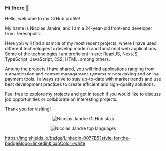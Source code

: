 ### Hi there 👋
<p>Hello, welcome to my GitHub profile!

My name is Nicolas Jandre, and I am a 24-year-old front-end developer from Teresópolis.

Here you will find a sample of my most recent projects, where I have used different technologies to develop modern and functional web applications. Some of the technologies I am proficient in are: ReactJS, NextJS, TypeScript, JavaScript, CSS, HTML, among others.

Among the projects I have shared, you will find applications ranging from authentication and content management systems to note-taking and online payment tools. I always strive to stay up-to-date with market trends and use best development practices to create efficient and high-quality solutions.

Feel free to explore my projects and get in touch if you would like to discuss job opportunities or collaborate on interesting projects.

Thank you for visiting!</p>
<p align="center"><img alt="Nicolas Jandre GitHub stats" src="https://github-readme-stats.vercel.app/api?username=nicolasjandre&show_icons=true&theme=dark" /></p>

<p align="center"><img alt="Nicolas Jandre top languages" src="https://github-readme-stats.vercel.app/api/top-langs/?username=nicolasjandre&layout=compact&show_icons=true&theme=dark" /></p>


https://img.shields.io/badge/LinkedIn-0077B5?style=for-the-badge&logo=linkedin&logoColor=white
